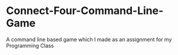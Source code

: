 # Connect-Four-Command-Line-Game
A command line based game which I made as an assignment for my Programming Class
